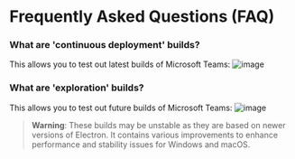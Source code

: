 # Frequently Asked Questions (FAQ)

### What are 'continuous deployment' builds?

This allows you to test out latest builds of Microsoft Teams:
![image](https://user-images.githubusercontent.com/11600822/213933331-572c6a10-a644-465e-9695-c8712389fe3f.png)

### What are 'exploration' builds?

This allows you to test out future builds of Microsoft Teams:
![image](https://user-images.githubusercontent.com/11600822/213933127-0ba37d9b-56e8-4014-8f42-a65a051f691f.png)

> **Warning**:
> These builds may be unstable as they are based on newer versions of Electron.
> It contains various improvements to enhance performance and stability issues for Windows and macOS.
